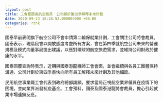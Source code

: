 ```yaml
---
layout: post
title: 工會憂國泰航空裁員　公司擬於第四季解釋未來計劃
date: 2020-09-23 18:28:52.000000000 +08:00
categories: rthk
---
```


國泰早前表明旗下航空公司不會申請第二輪保就業計劃，工會關注公司將會裁員。國泰表示，現階段會以開放態度考慮所有方案，會在第四季就航空公司未來的營運規模及模式向董事局提出建議，以應對環球的航空旅遊需求，並維持公司財政於健康的水平。

國泰回覆查詢時表示，近期與國泰港龍機師工會會面，並會繼續與各員工團體保持溝通，公司計劃於第四季盡快向所有員工解釋未來計劃及其他細節。

民用航空事業職工會代表到政府總部請願，要求當局正視航空業界僱員在疫情下的困境，並向業界派發抗疫基金。工會預料，國泰及國泰港龍將會裁員，擔心引起就業市場連鎖反應。
